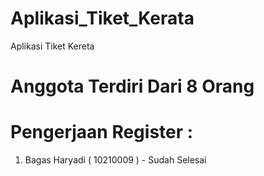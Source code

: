 # Aplikasi_Tiket_Kerata
Aplikasi Tiket Kereta

# Anggota Terdiri Dari 8 Orang
# Pengerjaan Register : 
1. Bagas Haryadi ( 10210009 ) - Sudah Selesai
